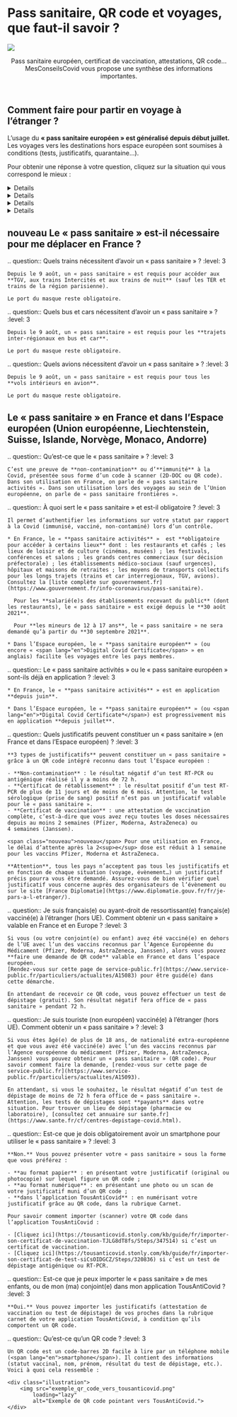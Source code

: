 # Pass sanitaire, QR code et voyages, que faut-il savoir ?

<img src="illustrations/pass_sanitaire.svg">

<header>
    <p class="big">Pass sanitaire européen, certificat de vaccination, attestations, QR code… MesConseilsCovid vous propose une synthèse des informations importantes.</p>
</header>

<div itemscope itemtype="https://schema.org/FAQPage">

## Comment faire pour partir en voyage à l’étranger ?

<div class="conseil">

L’usage du **« pass sanitaire européen » est généralisé depuis début juillet.** Les voyages vers les destinations hors espace européen sont soumises à conditions (tests, justificatifs, quarantaine…).

</div>

Pour obtenir une réponse à votre question, cliquez sur la situation qui vous correspond le mieux :

<details>

.. summary:: Je ne suis pas vacciné(e) et je souhaite voyager

.. question:: <span class="visually-hidden">Je ne suis pas vacciné(e) :</span> Puis-je partir en voyage ?
    :level: 4

    **Oui**, mais les conditions de voyages sont plus ou moins contraignantes selon les pays de destination. Assurez-vous de vérifier quelles conditions s’appliquent avant de partir.

    Pour vérifier les conditions d’entrée dans votre pays de destination, vous pouvez consulter le site internet de son ambassade et/ou celui de [France Diplomatie](https://www.diplomatie.gouv.fr/fr/je-pars-a-l-etranger/).

.. question:: <span class="visually-hidden">Je ne suis pas vacciné(e) :</span> Sous quelle forme présenter le « pass sanitaire européen » lors d’un voyage ?
    :level: 4

    Pour voyager, il vous suffit de présenter le résultat de votre test négatif, au format papier ou numérique. Il faut que le document comporte un QR Code qui garantit son authenticité.

.. question:: <span class="visually-hidden">Je ne suis pas vacciné(e) :</span> Quel justificatif présenter pour partir en Corse ou vers les destinations d’Outre-mer ?
    :level: 4

    **Pour la Corse** : vous devez présenter un test RT-PCR négatif réalisé il y a moins de 72 h **ou** un test antigénique négatif réalisé il y a moins de 48 h. Pour en savoir plus, rendez-vous sur le site de l’[ARS de Corse](https://www.corse.ars.sante.fr/covid19-pass-sanitaire-obligatoire-pour-venir-en-corse).

    **Pour l’Outre-mer** : toutes les destinations d’Outre-mer exigent la présentation d’un test RT-PCR négatif de moins de 72 h lors de l’embarquement. D’autres conditions de voyages plus ou moins contraignantes s’ajoutent selon la destination. Nous vous invitons à consulter [cette page](https://www.gouvernement.fr/info-coronavirus/outre-mer) pour en obtenir le détail.

.. question:: <span class="visually-hidden">Je ne suis pas vacciné(e) :</span> Je pars bientôt en voyage vers un pays de l’Espace européen. Comment obtenir un « pass sanitaire européen » ?
    :level: 4

    Si vous n’êtes pas vacciné(e), un test de dépistage négatif sur lequel figure un QR code aux normes européennes fera office de « pass sanitaire européen ».

    Attention, tous les pays n’acceptent pas les tests antigéniques. Par ailleurs, la durée de validité du résultat du test varie selon les destinations de 48 h à 72 h. Nous vous conseillons de vérifier les critères d’accès à votre pays de destination avant de partir, sur le site du [ministère de l’Europe et des Affaires étrangères](https://www.diplomatie.gouv.fr/fr/conseils-aux-voyageurs/conseils-par-pays-destination/).

    Il n’est plus nécessaire de justifier d’un motif impérieux pour sortir de France métropolitaine vers un pays de l’Espace européen.

.. question:: <span class="visually-hidden">Je ne suis pas vacciné(e) :</span> Mon test de dépistage ne comporte pas de QR code, comment faire ?
    :level: 4

    Lorsque vous faites un test auprès d’un professionnel de santé, vous recevez un mail ou un SMS pour télécharger le certificat de dépistage sur le [portail SI-DEP](https://sidep.gouv.fr/cyberlab/patientviewer.jsp). C’est sur ce document que vous trouverez le QR code à présenter lors de votre voyage ainsi que le QR Code à intégrer dans TousAntiCovid.

.. question:: <span class="visually-hidden">Je ne suis pas vacciné(e) :</span> Je rentre d’un pays de l’Espace européen. Quelles mesures s’appliquent à mon retour en France métropolitaine ?
    :level: 4

    À l’embarquement sur votre vol retour vers la France, vous devrez présenter un test antigénique ou RT-PCR négatif réalisé dans les 72 h précédant votre vol  (moins de 24 h pour les pays sous surveillance : Chypre, Espagne, Grèce, Malte, Pays-Bas, Portugal).

    Pour plus de détails, consultez le [site du ministère de l’Intérieur](https://www.interieur.gouv.fr/Actualites/L-actu-du-Ministere/Attestation-de-deplacement-et-de-voyage#from8).

.. question:: <span class="visually-hidden">Je ne suis pas vacciné(e) :</span> Je pars bientôt en voyage dans un pays extérieur à l’Espace européen. Quel justificatif présenter ?
    :level: 4

    Pour connaître les conditions de sortie de la France métropolitaine vers un pays extérieur à l’Espace européen, rendez-vous sur le [site du ministère de l’Intérieur](https://www.interieur.gouv.fr/Actualites/L-actu-du-Ministere/Attestation-de-deplacement-et-de-voyage#from8).

    Par ailleurs, le voyage vers la plupart des destinations hors Espace européen, à partir de la France métropolitaine, est soumis à la présentation d’un **motif impérieux**.

    Pour vérifier à quelle catégorie (verte, orange ou rouge) appartient votre pays de destination, rendez-vous sur [le site du gouvernement](https://www.gouvernement.fr/info-coronavirus/deplacements#informations).

    La plupart des pays exigent la présentation d’un test RT-PCR négatif récent (réalisé il y a moins de 48 h ou 72 h). Pour connaître les conditions d’entrée dans votre pays de destination, vous pouvez consulter le site internet de son ambassade et/ou celui de [France Diplomatie](https://www.diplomatie.gouv.fr/fr/je-pars-a-l-etranger/).

.. question:: <span class="visually-hidden">Je ne suis pas vacciné(e) :</span> Je rentre de voyage d’un pays extérieur à l’Espace européen. Quelles mesures s’appliquent à mon retour en France métropolitaine ?
    :level: 4

    Les mesures sont plus ou moins contraignantes selon le pays d’où vous revenez :

    * d’un [pays classé **vert**](https://www.gouvernement.fr/info-coronavirus/deplacements#informations) (États membres de l’Union européenne ainsi que Andorre, l’Islande, le Liechtenstein, Monaco, la Norvège, Saint-Marin, la Suisse et le Vatican ; s’y ajoutent l’Arabie Saoudite, l’Australie, le Bahreïn, Brunei, le Canada, le Chili, la Corée du Sud, les États-Unis, Hong-Kong, Israël, le Japon, la Jordanie, le Liban,  la Nouvelle-Zélande, Singapour, Taïwan, Ukraine, Union des Comores, l’Uruguay et Vanuatu) : vous n’aurez pas à respecter une quarantaine à votre retour mais vous devez présenter un test antigénique ou RT-PCR négatif de moins de 72 h (moins de 24 h pour les pays sous surveillance : Chypre, Espagne, Grèce, Malte, Pays-Bas, Portugal).

    * d’un [pays classé **rouge**](https://www.gouvernement.fr/info-coronavirus/deplacements#informations) (Afghanistan, Afrique du Sud, Algérie, Argentine, Bangladesh, Brésil, Colombie, Costa-Rica, Cuba, Géorgie, Indonésie, Iran, Maldives, Maroc, Mozambique, Namibie, Népal, Oman, Pakistan, République Démocratique du Congo, Russie, Seychelles, Suriname, Tunisie et Turquie), vous devez :

        - à l’embarquement, présenter un test RT-PCR ou antigénique négatif réalisé il y a moins de 48 h ;
        - à l’arrivée, vous soumettre à un test antigénique ;
        - respecter une quarantaine obligatoire de 10 jours à votre retour en France.

    * d’un [pays classé **orange**](https://www.gouvernement.fr/info-coronavirus/deplacements#informations) (tous les pays, hors pays définis tels que « verts » et « rouges ») :

        - à l’embarquement, vous devez présenter un test RT-PCR ou antigénique négatif récent (moins de 48 h ou 72 h) ;
        - respecter un auto-isolement de 7 jours à votre retour en France.

</details>

<details>

.. summary:: Je suis vacciné(e) et je prévois de partir en voyage

.. question:: <span class="visually-hidden">Je suis vacciné(e) :</span> Comment obtenir le « pass sanitaire européen » ?
    :level: 4

    **Cela dépend de votre pays de destination.** Pour certaines destinations, votre attestation de vaccination complète sur laquelle figure un QR code aux normes européennes fait office de « pass sanitaire européen ». Pour d’autres, seul un test de dépistage négatif, comportant un QR code aux normes européennes est considéré comme « pass sanitaire européen ». Assurez-vous de vérifier quelles conditions s’appliquent avant de partir.
    Pour vérifier les conditions d’entrée dans votre pays de destination, vous pouvez consulter le site internet de son ambassade et/ou celui de [France Diplomatie](https://www.diplomatie.gouv.fr/fr/je-pars-a-l-etranger/).

.. question:: <span class="visually-hidden">Je suis vacciné(e) :</span> Comment savoir si ma vaccination est complète ?
    :level: 4

    **En Europe**, votre vaccination est considérée comme étant terminée si :

    * vous avez reçu toutes les doses de vaccins que vous deviez recevoir (1, 2 ou 3 doses selon votre situation) ou ;
    * vous avez reçu votre dernière dose du vaccin Pfizer, Moderna ou AstraZeneca il y a plus de 14 jours ou ;
    * vous avez reçu votre dose de vaccin Janssen il y a plus de 28 jours.

    **En dehors de l’Espace européen**, la vaccination n’est considérée comme étant complète qu’après 2 doses de vaccin (sauf Janssen), et ce, même si une personne a déjà été contaminée par la Covid-19. Si vous n’avez reçu qu’une seule dose suite à une première infection à la Covid-19, nous vous encourageons à vous renseigner auprès des autorités de votre pays de destination afin de connaître leurs attentes en matière de schéma vaccinal.

.. question:: <span class="visually-hidden">Je suis vacciné(e) :</span> Le « pass sanitaire européen » est-il déjà en application pour les voyages dans l’Espace européen ?
    :level: 4

    **Oui.** Le « pass sanitaire européen », ou encore « <span lang="en">Digital Covid Certificate</span> » est entré en application le 1<sup>er</sup> juillet. Il permet de faciliter les voyages entre les pays membres.
    Attention, le « pass sanitaire européen » n’harmonise pas les critères d’accès dans les pays membres. Chaque pays peut exiger un type de justificatif différent : test de dépistage RT-PCR ou antigénique, attestation de vaccination…
    Pour vérifiez les conditions d’entrée dans votre pays de destination, vous pouvez consulter le site internet de son ambassade et/ou celui de [France Diplomatie](https://www.diplomatie.gouv.fr/fr/je-pars-a-l-etranger/).

.. question:: <span class="visually-hidden">Je suis vacciné(e) :</span> Comment obtenir une attestation de vaccination avec un QR code à importer dans TousAntiCovid ?
    :level: 4

    Pour télécharger une attestation de vaccination complète avec un QR code aux normes européennes, rendez-vous sur le [téléservice de l’Assurance maladie](https://attestation-vaccin.ameli.fr/).

.. question:: <span class="visually-hidden">Je suis vacciné(e) :</span> Ma preuve de vaccination est-elle suffisante pour partir en Corse ou vers les destinations d’Outre-mer ?
    :level: 4

    **Oui pour la Corse** : une preuve de vaccination complète est exigée. Vous pouvez la présenter dans votre carnet TousAntiCovid. Pour en savoir plus, rendez-vous sur le site de l’[ARS de Corse](https://www.corse.ars.sante.fr/covid19-pass-sanitaire-obligatoire-pour-venir-en-corse).

    **Pour l’Outre-mer** : les conditions de voyages diffèrent selon la destination. Nous vous invitons à consulter [cette page](https://www.gouvernement.fr/info-coronavirus/outre-mer) pour en obtenir le détail.

.. question:: <span class="visually-hidden">Je suis vacciné(e) :</span> Je pars en voyage vers un pays de l’Espace européen. Ma preuve de vaccination est-elle suffisante ?
    :level: 4

    **Cela dépend de votre destination.** Le « pass sanitaire européen » permet de faciliter le contrôle des justificatifs (vaccination, tests de dépistage) lors des voyages au sein de l’Espace européen, mais il n’harmonise pas les conditions d’entrées dans les pays membres. Vous ne pourrez donc pas faire automatiquement valoir votre vaccination pour voyager au sein de l’Union européenne.

    Certains pays exigent encore la présentation d’un test RT-PCR ou antigénique négatif récent (réalisé dans les 48 h ou 72 h), même pour les personnes vaccinées. Attention, le délai de validité des tests de dépistage varie selon les pays, et tous n’acceptent pas les tests antigéniques.

    Pour vérifier les conditions d’entrée dans votre pays de destination, vous pouvez consulter le site internet de son ambassade et/ou celui de [France Diplomatie](https://www.diplomatie.gouv.fr/fr/je-pars-a-l-etranger/).

.. question:: <span class="visually-hidden">Je suis vacciné(e) :</span> Je dois présenter un test de dépistage négatif avec un QR code pour voyager, comment faire ?
    :level: 4

    Lorsque vous faites un test, vous recevez un mail ou un SMS pour télécharger le certificat de dépistage sur le [portail SI-DEP](https://sidep.gouv.fr/cyberlab/patientviewer.jsp). C’est sur ce document que vous trouverez le QR code à présenter lors de votre voyage. Le document comporte aussi le QR Code à intégrer dans TousAntiCovid.

.. question:: <span class="visually-hidden">Je suis vacciné(e) :</span> Je rentre d’un pays de l’Espace européen. Quelles mesures s’appliquent à mon retour en France métropolitaine ?
    :level: 4

    Vous devrez présenter votre attestation de vaccination ou « pass sanitaire » lors de l’embarquement sur votre vol retour.

.. question:: <span class="visually-hidden">Je suis vacciné(e) :</span> Je voyage vers une destination extérieure à l’Espace européen. Ma preuve de vaccination est-elle suffisante ?
    :level: 4

    Pour connaître les conditions de sortie de la France métropolitaine vers un pays extérieur à l’Espace européen, rendez-vous sur le [site du ministère de l’Intérieur](https://www.interieur.gouv.fr/Actualites/L-actu-du-Ministere/Attestation-de-deplacement-et-de-voyage#from8).

    Par ailleurs, le voyage vers la plupart des destinations hors Espace européen, à partir de la France métropolitaine, est soumis à la présentation d’un **motif impérieux**.

    Pour vérifier à quelle catégorie (verte, orange ou rouge) appartient votre pays de destination, rendez-vous sur [le site du gouvernement](https://www.gouvernement.fr/info-coronavirus/deplacements#informations).

    La plupart des pays exigent la présentation d’un test RT-PCR négatif récent (réalisé dans les 48 h ou 72 h). Pour connaître les conditions d’entrée dans votre pays de destination, vous pouvez consulter le site internet de son ambassade et/ou celui de [France Diplomatie](https://www.diplomatie.gouv.fr/fr/je-pars-a-l-etranger/).

.. question:: <span class="visually-hidden">Je suis vacciné(e) :</span> Je reviens d’une destination extérieure à l’Espace européen. Quelles mesures s’appliquent à mon retour ?
    :level: 4

    Les mesures sont plus ou moins contraignantes selon le pays d’où vous revenez :

    * D’un [pays classé **vert**](https://www.gouvernement.fr/info-coronavirus/deplacements#informations) (États membres de l’Union européenne ainsi que Andorre, l’Islande, le Liechtenstein, Monaco, la Norvège, Saint-Marin, la Suisse et le Vatican ; s’y ajoutent l’Arabie Saoudite, l’Australie, le Bahreïn, Brunei, le Canada, le Chili, la Corée du Sud, les États-Unis, Hong-Kong, Israël, le Japon, la Jordanie, le Liban,  la Nouvelle-Zélande, Singapour, Taïwan, Ukraine, Union des Comores, l’Uruguay et Vanuatu) : vous n’aurez pas à respecter une quarantaine à votre retour mais vous devez présenter votre attestation de vaccination à l’embarquement sur votre vol retour.

    * D’un [pays classé **rouge**](https://www.gouvernement.fr/info-coronavirus/deplacements#informations) (Afghanistan, Afrique du Sud, Algérie, Argentine, Bangladesh, Brésil, Colombie, Costa-Rica, Cuba, Géorgie, Indonésie, Iran, Maldives, Maroc, Mozambique, Namibie, Népal, Oman, Pakistan, République Démocratique du Congo, Russie, Seychelles, Suriname, Tunisie et Turquie), vous devez :
        - à l’embarquement, présenter un test RT-PCR ou antigénique négatif réalisé il y a moins de 48 h ;
        - à l’arrivée, vous soumettre à un test antigénique ;
        - respecter un auto-isolement de 7 jours.

    * D’un [pays classé **orange**](https://www.gouvernement.fr/info-coronavirus/deplacements#informations) (tous les pays, hors pays définis tels que « verts » et « rouges ») : à l’embarquement, vous devez présenter un test RT-PCR négatif de moins de 72 h ou antigénique négatif de moins de 48 h.


</details>

<details>

.. summary:: Je suis en cours de vaccination (je n’ai pas reçu toutes mes doses)

    Vous êtes considéré(e) comme étant « en cours de vaccination » si vous n’avez reçu qu’une partie des doses de vaccins que vous devez recevoir **ou** si le délai post-injection du vaccin n’est pas encore écoulé (14 jours après la dernière injection du vaccin Pfizer, Moderna et AstraZeneca ; 28 jours après l’injection du vaccin Janssen).

.. question:: <span class="visually-hidden">Je suis en cours de vaccination :</span> Puis-je partir en voyage ?
    :level: 4

    **Oui**, mais les conditions de voyages sont plus ou moins contraignantes selon les pays de destination. Assurez-vous de vérifier quelles conditions s’appliquent avant de partir.

    Pour vérifier les conditions d’entrée dans votre pays de destination, vous pouvez consulter le site internet de son ambassade et/ou celui de [France Diplomatie](https://www.diplomatie.gouv.fr/fr/je-pars-a-l-etranger/).

.. question:: <span class="visually-hidden">Je suis en cours de vaccination :</span> Comment obtenir un « pass sanitaire européen » ou un justificatif me permettant de voyager dans l’Espace européen ?
    :level: 4

    Si vous êtes en cours de vaccination (1 dose reçue sur 2 doses prévues, ou 2<sup>e</sup> dose reçue depuis moins de 2 semaines), c’est-à-dire que vous n’avez pas finalisé votre cycle vaccinal, il est probable que vous ne puissiez pas faire valoir cette vaccination pour voyager vers toutes les destinations.

    Dans la plupart des cas, vous devrez présenter un test RT-PCR ou antigénique récent (réalisé dans les 48 h ou 72 h) sur lequel figure un QR code aux normes européennes. Ce justificatif fera office de « pass sanitaire européen ».

    Attention, tous les pays n’acceptent pas les tests antigéniques. Par ailleurs, la durée de validité du résultat varie selon les destinations de 48 h à 72 h. Nous vous conseillons de vérifier les critères d’accès à votre pays de destination avant de partir, en vous rendant sur [France Diplomatie](https://www.diplomatie.gouv.fr/fr/je-pars-a-l-etranger/).

.. question:: <span class="visually-hidden">Je suis en cours de vaccination :</span> Sous quelle forme présenter ce justificatif ou ce « pass sanitaire européen » lors d’un voyage ?
    :level: 4

    Depuis le 1<sup>er</sup> juillet, le format intégré dans le carnet de l’application TousAntiCovid est reconnu dans l’Espace européen. Vous pouvez également le présenter en format papier lors d’un contrôle.

.. question:: <span class="visually-hidden">Je suis en cours de vaccination :</span> Mon test de dépistage ne comporte pas de QR code, comment faire ?
    :level: 4

    Lorsque vous faites un test auprès d’un professionnel de santé, vous recevez un mail ou un SMS pour télécharger le certificat de dépistage sur le [portail SI-DEP](https://sidep.gouv.fr/cyberlab/patientviewer.jsp). C’est sur ce document que vous trouverez le QR code à présenter lors de votre voyage ainsi que le QR code à intégrer dans TousAntiCovid.

.. question:: <span class="visually-hidden">Je suis en cours de vaccination :</span> Quel justificatif présenter pour partir en Corse ou vers les destinations d’Outre-mer ?
    :level: 4

    **Pour la Corse** : vous devez présenter un test RT-PCR négatif réalisé il y a moins de 72 h **ou** un test antigénique négatif réalisé il y a moins de 48 h. Pour en savoir plus, rendez-vous sur le site de l’[ARS de Corse](https://www.corse.ars.sante.fr/covid19-pass-sanitaire-obligatoire-pour-venir-en-corse).

    **Pour l’Outre-mer** : les conditions de voyages diffèrent selon la destination. Nous vous invitons à consulter [cette page](https://www.gouvernement.fr/info-coronavirus/outre-mer) pour en obtenir le détail.

.. question:: <span class="visually-hidden">Je suis en cours de vaccination :</span> Je rentre d’un pays de l’Espace européen. Quelles mesures s’appliquent à mon retour en France métropolitaine ?
    :level: 4

    À l’embarquement sur votre vol retour vers la France, vous devrez présenter un test antigénique ou RT-PCR négatif réalisé dans les 72 h précédant votre vol (moins de 24 h pour les pays sous surveillance : Chypre, Espagne, Grèce, Malte, Pays-Bas, Portugal).

    Pour plus de détails, consultez le [site du ministère de l’Intérieur](https://www.interieur.gouv.fr/Actualites/L-actu-du-Ministere/Attestation-de-deplacement-et-de-voyage#from8).

.. question:: <span class="visually-hidden">Je suis en cours de vaccination :</span> Je pars bientôt en voyage dans un pays extérieur à l’Espace européen. Quel justificatif présenter ?
    :level: 4

    Pour connaître les conditions de sortie de la France métropolitaine vers un pays extérieur à l’Espace européen, rendez-vous sur le [site du ministère de l’Intérieur](https://www.interieur.gouv.fr/Actualites/L-actu-du-Ministere/Attestation-de-deplacement-et-de-voyage#from8).

    Par ailleurs, le voyage vers la plupart des destinations hors Espace européen, à partir de la France métropolitaine, est soumis à la présentation d’un **motif impérieux**.

    Pour vérifier à quelle catégorie (verte, orange ou rouge) appartient votre pays de destination, rendez-vous sur [le site du gouvernement](https://www.gouvernement.fr/info-coronavirus/deplacements#informations).

    La plupart des pays exigent la présentation d’un test RT-PCR négatif récent (réalisé il y a moins de 48 h ou 72 h). Pour connaître les conditions d’entrée dans votre pays de destination, vous pouvez consulter le site internet de son ambassade et/ou celui de [France Diplomatie](https://www.diplomatie.gouv.fr/fr/je-pars-a-l-etranger/).

.. question:: <span class="visually-hidden">Je suis en cours de vaccination :</span> Je rentre de voyage d’un pays extérieur à l’Espace européen. Quelles mesures s’appliquent à mon retour en France métropolitaine ?
    :level: 4

    Les mesures sont plus ou moins contraignantes selon le pays d’où vous revenez :

    * D’un [pays classé **vert**](https://www.gouvernement.fr/info-coronavirus/deplacements#informations) (États membres de l’Union européenne ainsi que Andorre, l’Islande, le Liechtenstein, Monaco, la Norvège, Saint-Marin, la Suisse et le Vatican ; s’y ajoutent l’Arabie Saoudite, l’Australie, le Bahreïn, Brunei, le Canada, le Chili, la Corée du Sud, les États-Unis, Hong-Kong, Israël, le Japon, la Jordanie, le Liban,  la Nouvelle-Zélande, Singapour, Taïwan, Ukraine, Union des Comores, l’Uruguay et Vanuatu) : vous n’aurez pas à respecter une quarantaine à votre retour mais vous devez présenter un test antigénique ou RT-PCR négatif de moins de 72 h (moins de 24 h pour les pays sous surveillance : Chypre, Espagne, Grèce, Malte, Pays-Bas, Portugal).

    * D’un [pays classé **rouge**](https://www.gouvernement.fr/info-coronavirus/deplacements#informations) (Afghanistan, Afrique du Sud, Algérie, Argentine, Bangladesh, Brésil, Colombie, Costa-Rica, Cuba, Géorgie, Indonésie, Iran, Maldives, Maroc, Mozambique, Namibie, Népal, Oman, Pakistan, République Démocratique du Congo, Russie, Seychelles, Suriname, Tunisie et Turquie), vous devez :
        - à l’embarquement, présenter un test RT-PCR ou antigénique négatif réalisé il y a moins de 48 h ;
        - à l’arrivée, vous soumettre à un test antigénique ;
        - respecter une quarantaine obligatoire de 10 jours à votre retour en France.

    * D’un [pays classé **orange**](https://www.gouvernement.fr/info-coronavirus/deplacements#informations) (tous les pays, hors pays définis tels que « verts » et « rouges ») :
        - à l’embarquement, vous devez présenter un test RT-PCR ou antigénique négatif récent (moins de 48 h ou 72 h) ;
        - respecter un auto-isolement de 7 jours à votre retour en France.

</details>

<details>

.. summary:: Je suis guéri(e) de la Covid depuis plus de 11 jours et moins de 6 mois

.. question:: <span class="visually-hidden">Je suis guéri(e) de la Covid :</span> Puis-je partir en voyage ?
    :level: 4

    Pour le moment, la plupart des pays exigent la présentation d’un test de dépistage négatif récent (48 h ou 72 h selon la destination).

    Pour vérifier les conditions d’entrée dans votre pays de destination, vous pouvez consulter le site internet de son ambassade et/ou celui de [France Diplomatie](https://www.diplomatie.gouv.fr/fr/je-pars-a-l-etranger/).

.. question:: <span class="visually-hidden">Je suis guéri(e) de la Covid :</span> Comment obtenir un « pass sanitaire européen » ?
    :level: 4

    Si votre test positif RT-PCR date de plus de 11 jours et de moins de 6 mois et qu’il comporte un QR code aux normes européennes, alors il fait office de « certificat de rétablissement » reconnu comme « pass sanitaire » en France et dans l’Espace européen. Cependant, certains pays européens peuvent continuer à exiger un test de dépistage (RT-PCR ou antigénique) négatif récent (48 h ou 72 h).
    Pour télécharger le certificat de dépistage comportant un QR code aux normes européennes, rendez-vous sur le [portail SI-DEP](https://sidep.gouv.fr/cyberlab/patientviewer.jsp).

    Attention, un test sérologique (prise de sang) positif ne fait pas office de « pass sanitaire ».

.. question:: <span class="visually-hidden">Je suis guéri(e) de la Covid :</span> Puis-je me déplacer dans l’Espace européen ?
    :level: 4

    **Oui.** Assurez-vous de vérifier quel justificatif fait office de « pass sanitaire européen » pour votre pays de destination, en vous rendant sur le site [France Diplomatie](https://www.diplomatie.gouv.fr/fr/je-pars-a-l-etranger/). Selon votre destination, un certificat de rétablissement ou un test de dépistage négatif récent pourra vous être demandé.

.. question:: <span class="visually-hidden">Je suis guéri(e) de la Covid :</span> Je rentre d’un pays de l’Espace européen. Quelles mesures s’appliquent à mon retour en France métropolitaine ?
    :level: 4

    À l’embarquement sur votre vol retour vers la France, vous devrez présenter un test antigénique ou RT-PCR négatif réalisé dans les 72 h précédant votre vol (moins de 24 h pour les pays sous surveillance : Chypre, Espagne, Grèce, Malte, Pays-Bas, Portugal).

    Pour plus de détails, consultez le [site du ministère de l’Intérieur](https://www.interieur.gouv.fr/Actualites/L-actu-du-Ministere/Attestation-de-deplacement-et-de-voyage#from8).

.. question:: <span class="visually-hidden">Je suis guéri(e) de la Covid :</span> Mon test de dépistage (positif ou négatif) ne comporte pas de QR code, comment l’intégrer dans TousAntiCovid ?
    :level: 4

    Si votre certificat de dépistage ne comporte pas de QR code, vous ne pourrez pas l’intégrer dans l’application TousAntiCovid, ni le faire valoir comme « pass sanitaire ».

    Si vous avez été **testé positif après le 10 mai 2021**, votre certificat de dépistage comportant un QR code aux normes européennes reste disponible pendant **6 mois** sur le [portail SI-DEP](https://sidep.gouv.fr/cyberlab/patientviewer.jsp).

    Si vous avez été **testé positif entre le 10 mars et le 10 mai 2021**, vous pouvez demander au laboratoire de saisir un nouveau certificat de dépistage avec QR code, qui sera mis à votre disposition sur le [portail SI-DEP](https://sidep.gouv.fr/cyberlab/patientviewer.jsp). 

.. question:: <span class="visually-hidden">Je suis guéri(e) de la Covid :</span> Est-ce que je peux partir en Corse ou vers les destinations d’Outre-mer ?
    :level: 4

    **Pour la Corse** : vous devez présenter un test RT-PCR négatif réalisé il y a moins de 72 h **ou** un test antigénique négatif réalisé il y a moins de 48 h. Pour en savoir plus, rendez-vous sur le site de l’[ARS de Corse](https://www.corse.ars.sante.fr/covid19-pass-sanitaire-obligatoire-pour-venir-en-corse).

    **Pour l’Outre-mer** : toutes les destinations d’Outre-mer exigent la présentation d’un test RT-PCR négatif de moins de 72 h lors de l’embarquement. D’autres conditions de voyages plus ou moins contraignantes s’ajoutent selon la destination. Nous vous invitons à consulter [cette page](https://www.gouvernement.fr/info-coronavirus/outre-mer) pour en obtenir le détail.

</details>

## <span class="nouveau">nouveau</span> Le « pass sanitaire » est-il nécessaire pour me déplacer en France ?

.. question:: Quels trains nécessitent d’avoir un « pass sanitaire » ?
    :level: 3

    Depuis le 9 août, un « pass sanitaire » est requis pour accéder aux **TGV, aux trains Intercités et aux trains de nuit** (sauf les TER et trains de la région parisienne).

    Le port du masque reste obligatoire.

.. question:: Quels bus et cars nécessitent d’avoir un « pass sanitaire » ?
    :level: 3

    Depuis le 9 août, un « pass sanitaire » est requis pour les **trajets inter-régionaux en bus et car**.

    Le port du masque reste obligatoire.

.. question:: Quels avions nécessitent d’avoir un « pass sanitaire » ?
    :level: 3

    Depuis le 9 août, un « pass sanitaire » est requis pour tous les **vols intérieurs en avion**.

    Le port du masque reste obligatoire.


## Le « pass sanitaire » en France et dans l’Espace européen (Union européenne, Liechtenstein, Suisse, Islande, Norvège, Monaco, Andorre)

.. question:: Qu’est-ce que le « pass sanitaire » ?
    :level: 3

    C’est une preuve de **non-contamination** ou d’**immunité** à la Covid, présentée sous forme d’un code à scanner (2D-DOC ou QR code).
    Dans son utilisation en France, on parle de « pass sanitaire activités ». Dans son utilisation lors des voyages au sein de l’Union européenne, on parle de « pass sanitaire frontières ».

.. question:: À quoi sert le « pass sanitaire » et est-il obligatoire ?
    :level: 3

    Il permet d’authentifier les informations sur votre statut par rapport à la Covid (immunisé, vacciné, non-contaminé) lors d’un contrôle.

    * En France, le « **pass sanitaire activités** »  est **obligatoire pour accéder à certains lieux** dont : les restaurants et cafés ; les lieux de loisir et de culture (cinémas, musées) ; les festivals, conférences et salons ; les grands centres commerciaux (sur décision préfectorale) ; les établissements médico-sociaux (sauf urgences), hôpitaux et maisons de retraites ; les moyens de transports collectifs pour les longs trajets (trains et car interregionaux, TGV, avions). Consultez la [liste complète sur gouvernement.fr](https://www.gouvernement.fr/info-coronavirus/pass-sanitaire).

      Pour les **salarié(e)s des établissements recevant du public** (dont les restaurants), le « pass sanitaire » est exigé depuis le **30 août 2021**.

      Pour **les mineurs de 12 à 17 ans**, le « pass sanitaire » ne sera demandé qu’à partir du **30 septembre 2021**.

    * Dans l’Espace européen, le « **pass sanitaire européen** » (ou encore « <span lang="en">Digital Covid Certificate</span> » en anglais) facilite les voyages entre les pays membres.


.. question:: Le « pass sanitaire activités » ou le « pass sanitaire européen » sont-ils déjà en application ?
    :level: 3

    * En France, le « **pass sanitaire activités** » est en application **depuis juin**.

    * Dans l’Espace européen, le « **pass sanitaire européen** » (ou <span lang="en">*Digital Covid Certificate*</span>) est progressivement mis en application **depuis juillet**.


.. question:: Quels justificatifs peuvent constituer un « pass sanitaire » (en France et dans l’Espace européen) ?
    :level: 3

    **3 types de justificatifs** peuvent constituer un « pass sanitaire » grâce à un QR code intégré reconnu dans tout l’Espace européen :

    - **Non-contamination** : le résultat négatif d’un test RT-PCR ou antigénique réalisé il y a moins de 72 h.
    - **Certificat de rétablissement** : le résultat positif d’un test RT-PCR de plus de 11 jours et de moins de 6 mois. Attention, le test sérologique (prise de sang) positif n’est pas un justificatif valable pour le « pass sanitaire ».
    - **Certificat de vaccination** : une attestation de vaccination complète, c’est-à-dire que vous avez reçu toutes les doses nécessaires depuis au moins 2 semaines (Pfizer, Moderna, AstraZeneca) ou 4 semaines (Janssen).

    <span class="nouveau">nouveau</span> Pour une utilisation en France, le délai d’attente après la 2<sup>e</sup> dose est réduit à 1 semaine pour les vaccins Pfizer, Moderna et AstraZeneca.

    **Attention**, tous les pays n’acceptent pas tous les justificatifs et en fonction de chaque situation (voyage, évènement…) un justificatif précis pourra vous être demandé. Assurez-vous de bien vérifier quel justificatif vous concerne auprès des organisateurs de l’évènement ou sur le site [France Diplomatie](https://www.diplomatie.gouv.fr/fr/je-pars-a-l-etranger/).

.. question:: Je suis français(e) ou ayant-droit de ressortissant(e) français(e) vacciné(e) à l’étranger (hors UE). Comment obtenir un « pass sanitaire » valable en France et en Europe ?
    :level: 3

    Si vous (ou votre conjoint(e) ou enfant) avez été vacciné(e) en dehors de l’UE avec l’un des vaccins reconnus par l’Agence Européenne du Médicament (Pfizer, Moderna, AstraZeneca, Janssen), alors vous pouvez **faire une demande de QR code** valable en France et dans l’espace européen.
    [Rendez-vous sur cette page de service-public.fr](https://www.service-public.fr/particuliers/actualites/A15083) pour être guidé(e) dans cette démarche.

    En attendant de recevoir ce QR code, vous pouvez effectuer un test de dépistage (gratuit). Son résultat négatif fera office de « pass sanitaire » pendant 72 h.

.. question:: Je suis touriste (non européen) vacciné(e) à l’étranger (hors UE). Comment obtenir un « pass sanitaire » ?
    :level: 3

    Si vous êtes âgé(e) de plus de 18 ans, de nationalité extra-européenne et que vous avez été vacciné(e) avec l’un des vaccins reconnus par l’Agence européenne du médicament (Pfizer, Moderna, AstraZeneca, Janssen) vous pouvez obtenir un « pass sanitaire » (QR code). Pour savoir comment faire la demande, [rendez-vous sur cette page de service-public.fr](https://www.service-public.fr/particuliers/actualites/A15093).

    En attendant, si vous le souhaitez, le résultat négatif d’un test de dépistage de moins de 72 h fera office de « pass sanitaire ». Attention, les tests de dépistages sont **payants** dans votre situation. Pour trouver un lieu de dépistage (pharmacie ou laboratoire), [consultez cet annuaire sur sante.fr](https://www.sante.fr/cf/centres-depistage-covid.html).

.. question:: Est-ce que je dois obligatoirement avoir un <span lang="en">smartphone</span> pour utiliser le « pass sanitaire » ?
    :level: 3

    **Non.** Vous pouvez présenter votre « pass sanitaire » sous la forme que vous préférez :

    - **au format papier** : en présentant votre justificatif (original ou photocopie) sur lequel figure un QR code ;
    - **au format numérique** : en présentant une photo ou un scan de votre justificatif muni d’un QR code ;
    - **dans l’application TousAntiCovid** : en numérisant votre justificatif grâce au QR code, dans la rubrique Carnet.

    Pour savoir comment importer (scanner) votre QR code dans l’application TousAntiCovid :

    - [Cliquez ici](https://tousanticovid.stonly.com/kb/guide/fr/importer-son-certificat-de-vaccination-TJLG8dT8fs/Steps/347514) si c’est un certificat de vaccination.
    - [Cliquez ici](https://tousanticovid.stonly.com/kb/guide/fr/importer-son-certificat-de-test-siCsOIDGCZ/Steps/320836) si c’est un test de dépistage antigénique ou RT-PCR.

.. question:: Est-ce que je peux importer le « pass sanitaire » de mes enfants, ou de mon (ma) conjoint(e) dans mon application TousAntiCovid ?
    :level: 3

    **Oui.** Vous pouvez importer les justificatifs (attestation de vaccination ou test de dépistage) de vos proches dans la rubrique carnet de votre application TousAntiCovid, à condition qu’ils comportent un QR code.

.. question:: Qu’est-ce qu’un QR code ?
    :level: 3

    Un QR code est un code-barres 2D facile à lire par un téléphone mobile (<span lang="en">smartphone</span>). Il contient des informations (statut vaccinal, nom, prénom, résultat du test de dépistage, etc.). Voici à quoi cela ressemble :

    <div class="illustration">
        <img src="exemple_qr_code_vers_tousanticovid.png"
            loading="lazy"
            alt="Exemple de QR code pointant vers TousAntiCovid.">
    </div>

</div>
